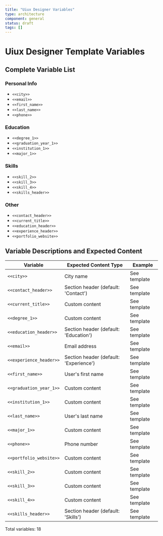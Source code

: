 ```yaml
---
title: "Uiux Designer Variables"
type: architecture
component: general
status: draft
tags: []
---
```


# Uiux Designer Template Variables

## Complete Variable List


### Personal Info
- `<<city>>`
- `<<email>>`
- `<<first_name>>`
- `<<last_name>>`
- `<<phone>>`

### Education
- `<<degree_1>>`
- `<<graduation_year_1>>`
- `<<institution_1>>`
- `<<major_1>>`

### Skills
- `<<skill_2>>`
- `<<skill_3>>`
- `<<skill_4>>`
- `<<skills_header>>`

### Other
- `<<contact_header>>`
- `<<current_title>>`
- `<<education_header>>`
- `<<experience_header>>`
- `<<portfolio_website>>`

## Variable Descriptions and Expected Content

| Variable | Expected Content Type | Example |
|----------|----------------------|----------|
| `<<city>>` | City name | See template |
| `<<contact_header>>` | Section header (default: 'Contact') | See template |
| `<<current_title>>` | Custom content | See template |
| `<<degree_1>>` | Custom content | See template |
| `<<education_header>>` | Section header (default: 'Education') | See template |
| `<<email>>` | Email address | See template |
| `<<experience_header>>` | Section header (default: 'Experience') | See template |
| `<<first_name>>` | User's first name | See template |
| `<<graduation_year_1>>` | Custom content | See template |
| `<<institution_1>>` | Custom content | See template |
| `<<last_name>>` | User's last name | See template |
| `<<major_1>>` | Custom content | See template |
| `<<phone>>` | Phone number | See template |
| `<<portfolio_website>>` | Custom content | See template |
| `<<skill_2>>` | Custom content | See template |
| `<<skill_3>>` | Custom content | See template |
| `<<skill_4>>` | Custom content | See template |
| `<<skills_header>>` | Section header (default: 'Skills') | See template |


Total variables: 18
